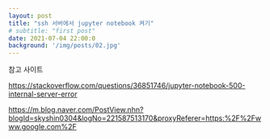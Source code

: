 ```yaml
---
layout: post
title: "ssh 서버에서 jupyter notebook 켜기"
# subtitle: "first post"
date: 2021-07-04 22:00:0
background: '/img/posts/02.jpg'
---
```

참고 사이트


https://stackoverflow.com/questions/36851746/jupyter-notebook-500-internal-server-error



https://m.blog.naver.com/PostView.nhn?blogId=skyshin0304&logNo=221587513170&proxyReferer=https:%2F%2Fwww.google.com%2F